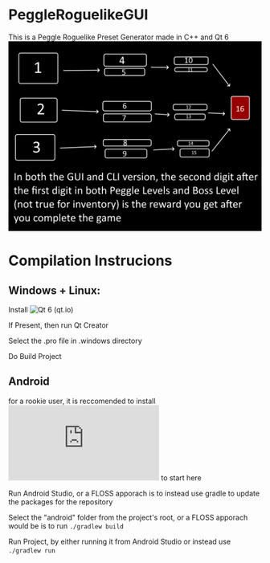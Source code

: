 # PeggleRoguelikeGUI
This is a Peggle Roguelike Preset Generator made in C++ and Qt 6
![The Layout for the roguelike!](https://raw.githubusercontent.com/Ivan951236/PeggleRoguelike/refs/heads/main/gallery/peggle_roguelike_layout.png)

# Compilation Instrucions

## Windows + Linux:

Install ![Qt 6](https://qt.io) (qt.io)

If Present, then run Qt Creator

Select the .pro file in .windows directory

Do Build Project

## Android

for a rookie user, it is reccomended to install ![Android Studio](https://developer.android.com/studio/index.html) to start here

Run Android Studio, or a FLOSS apporach is to instead use gradle to update the packages for the repository

Select the "android" folder from the project's root, or a FLOSS apporach would be is to run `./gradlew build`

Run Project, by either running it from Android Studio or instead use `./gradlew run`
